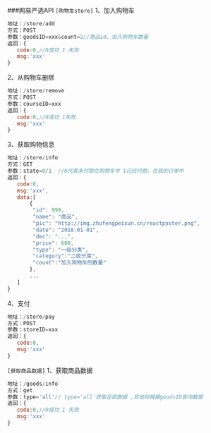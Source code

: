 ###网易严选API
`[购物车store]`
1、加入购物车
```javascript
地址：/store/add
方式：POST
参数：goodsID=xxx&count=2//商品id、加入购物车数量
返回：{
   code:0,//0成功 1 失败
   msg:'xxx'
}
```
2、从购物车删除
```javascript
地址：/store/remove
方式：POST
参数：courseID=xxx
返回：{
   code:0,//0成功 1失败
   msg:'xxx'
}
```
3、获取购物信息
```javascript
地址：/store/info
方式：GET
参数：state=0/1  //0代表未付款在购物车中 1已经付款，在我的订单中
返回：{
   code:0,
   msg:'xxx',
   data:[
       {
        "id": 999,
        "name": "商品",
        "pic": "http://img.zhufengpeixun.cn/reactposter.png",
        "date": "2018-01-01",
        "dec": "...",
        "price": 600,
        "type": "一级分类",
        "category":"二级分类",
        "count":"加入购物车的数量"
       },
       ...
   ]
}
```
4、支付
```javascript
地址：/store/pay
方式：POST
参数：storeID=xxx
返回：{
   code:0,
   msg:'xxx'
}
```
`[获取商品数据]`
1、获取商品数据
```javascript
地址：/goods/info
方式：get
参数：type='all'// type='all'获取全部数据 ,其他则根据goodsID查询数据
返回：{
   code:0,//0成功 1 失败
   msg:'xxx'
}
```
